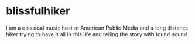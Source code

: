 # blissfulhiker
I am a classical music host at American Public Media and a long distance hiker trying to have it all in this life and telling the story with found sound. 
